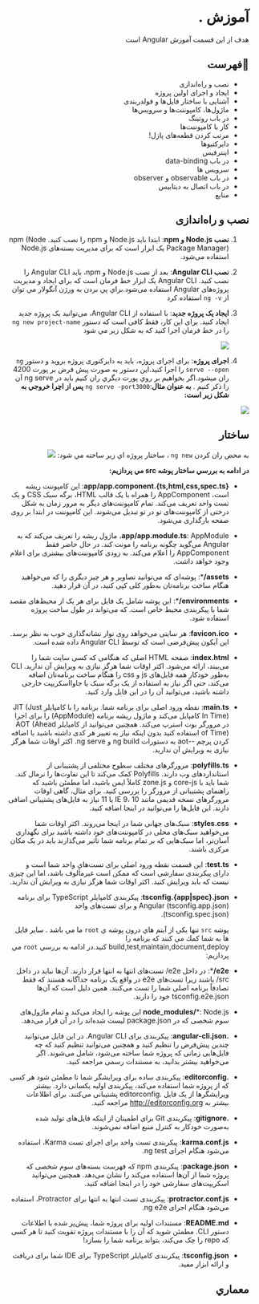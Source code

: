 <div dir="rtl">

# آموزش .
هدف از اين قسمت آموزش Angular است
## 📝فهرست
  - نصب و راه‌اندازی
  - ایجاد و اجرای اولین پروژه
  - آشنایی با ساختار فایل‌ها و فولدربندی
  - ماژول‌ها، کامپوننت‌ها و سرویس‌ها
  - در باب روتینگ
  - کار با کامپوننت‌ها
  - مرتب کردن قطعه‌های پازل!
  - دایرکتیوها
  - اینترفیس
  - در باب data-binding
  - سرویس ها
  - در باب observable و observer
  - در باب اتصال به دیتابیس
  - منابع

## نصب و راه‌اندازی

1. **نصب Node.js و npm**: ابتدا باید Node.js و npm را نصب کنید. npm (Node Package Manager) یک ابزار است که برای مدیریت بسته‌های Node.js استفاده می‌شود.
2. **نصب Angular CLI**: بعد از نصب Node.js و npm، باید Angular CLI را نصب کنید. Angular CLI یک ابزار خط فرمان است که برای ایجاد و مدیریت پروژه‌های Angular استفاده می‌شود.براي پي بردن به ورژن آنگولار مي توان از `ng -v` استفاده كرد
4. **ایجاد یک پروژه جدید**: با استفاده از Angular CLI، می‌توانید یک پروژه جدید ایجاد کنید. برای این کار، فقط کافی است که دستور `ng new project-name` را در خط فرمان اجرا کنید كه به شكل زير مي شود
   
   <img src="./create_project.jpg"/>
   
5. **اجرای پروژه**: برای اجرای پروژه، باید به دایرکتوری پروژه بروید و دستور `ng serve --open` را اجرا کنید.اين دستور به صورت پيش فرض بر پورت 4200 ران ميشود.اگر بخواهيم بر روي پورت ديگري ران كنيم بايد در ng serve آن را ذكر كنيم . **به عنوان مثال**:`ng serve -port3000` 
**پس از اچرا خروجي به شكل زير است:**
<img src="./output.jpg"/>

 ## ساختار
 به محض ران كردن `ng new` ، ساختار پروژه اي زير ساخته مي شود:
<img src="./overview.jpg"/>


**در ادامه به بررسي ساختار پوشه src مي پردازيم:**
- **app/app.component.{ts,html,css,spec.ts}**: این کامپوننت ریشه است، AppComponent را همراه با یک قالب HTML، برگه سبک CSS و یک تست واحد تعریف می‌کند. تمام کامپوننت‌های دیگر به مرور زمان به شکل درختی از کامپوننت‌های تو در تو تبدیل می‌شوند. این کامپوننت در ابتدا بر روی صفحه بارگذاری می‌شود.
- **app/app.module.ts**: AppModule، ماژول ریشه را تعریف می‌کند که به Angular می‌گوید چگونه برنامه را مونت کند. در حال حاضر فقط AppComponent را اعلام می‌کند. به زودی کامپوننت‌های بیشتری برای اعلام وجود خواهد داشت.
- **assets/***: پوشه‌ای که می‌توانید تصاویر و هر چیز دیگری را که می‌خواهید هنگام ساخت برنامه‌تان به‌طور کلی کپی کنید، در آن قرار دهید.
- **environments/***: این پوشه شامل یک فایل برای هر یک از محیط‌های مقصد شما با پیکربندی محیط خاص است. که می‌تواند در طول ساخت پروژه استفاده شود.
- **favicon.ico**: هر سایتی می‌خواهد روی نوار نشانه‌گذاری خوب به نظر برسد. این آیکون پیش‌فرضی است که توسط Angular CLI داده شده است.
- **index.html**: صفحه HTML اصلی که هنگامی که کسی سایت شما را می‌بیند، ارائه می‌شود. اکثر اوقات شما هرگز نیازی به ویرایش آن ندارید. CLI به‌طور خودکار همه فایل‌های js و css را هنگام ساخت برنامه‌تان اضافه می‌کند، حتی اگر نیاز به استفاده از یک برگه سبک یا جاوااسکریپت خارجی داشته باشید، می‌توانید آن را در این فایل وارد کنید.
- **main.ts**: نقطه ورود اصلی برای برنامه شما. برنامه را با کامپایلر JIT (Just In Time) کامپایل می‌کند و ماژول ریشه برنامه (AppModule) را برای اجرا در مرورگر بوت استرپ می‌کند. همچنین می‌توانید از کامپایلر AOT (Ahead of Time) استفاده کنید بدون اینکه نیاز به تغییر هر کدی داشته باشید با اضافه کردن پرچم --aot به دستورات ng build و ng serve. اکثر اوقات شما هرگز نیازی به ویرایش آن ندارید.
- **polyfills.ts**: مرورگرهای مختلف سطوح مختلفی از پشتیبانی از استانداردهای وب دارند. Polyfills کمک می‌کند تا این تفاوت‌ها را نرمال کند. شما باید با core-js و zone.js کاملاً ایمن باشید، اما مطمئن باشید که راهنمای پشتیبانی از مرورگر را بررسی کنید.
برای مثال، گاهی اوقات مرورگرهای نسخه قدیمی مانند IE 9، 10 یا 11 نیاز به فایل‌های پشتیبانی اضافی دارند. این فایل‌ها را می‌توانید در اینجا اضافه کنید.
- **styles.css**: سبک‌های جهانی شما در اینجا می‌روند. اکثر اوقات شما می‌خواهید سبک‌های محلی در کامپوننت‌های خود داشته باشید برای نگهداری آسان‌تر، اما سبک‌هایی که بر تمام برنامه شما تأثیر می‌گذارند باید در یک مکان مرکزی باشند.
- **test.ts**: این قسمت نقطه ورود اصلی برای تست‌های واحد شما است و دارای پیکربندی سفارشی است که ممکن است غیرمألوف باشد، اما این چیزی نیست که باید ویرایش کنید. اکثر اوقات شما هرگز نیازی به ویرایش آن ندارید.
- **tsconfig.{app|spec}.json**: پیکربندی کامپایلر TypeScript برای برنامه Angular (tsconfig.app.json) و برای تست‌های واحد (tsconfig.spec.json).

  پوشه ‌`src` تنها يكي از آيتم هاي درون پوشه ي `root` ما مي باشد . ساير فايل ها به شما كمك مي كنند كه برنامه را build,test,maintain,document,deploy كنيد.در ادامه به بررسي `root` مي پردازيم:

- **e2e/***: در داخل e2e/ تست‌های انتها به انتها قرار دارند. آن‌ها نباید در داخل src/ باشند زیرا تست‌های e2e در واقع یک برنامه جداگانه هستند که فقط تصادفاً برنامه اصلی شما را تست می‌کنند. همین دلیل است که آن‌ها tsconfig.e2e.json خود را دارند.
- **node_modules/***: Node.js این پوشه را ایجاد می‌کند و تمام ماژول‌های سوم شخصی که در package.json لیست شده‌اند را در آن قرار می‌دهد.
- **.angular-cli.json**: پیکربندی برای Angular CLI. در این فایل می‌توانید چندین پیش‌فرض را تنظیم کنید و همچنین می‌توانید تنظیم کنید که چه فایل‌هایی زمانی که پروژه شما ساخته می‌شود، شامل می‌شوند. اگر می‌خواهید بیشتر بدانید، به مستندات رسمی مراجعه کنید.
- **.editorconfig**: پیکربندی ساده برای ویرایشگر شما تا مطمئن شود هر کسی که از پروژه شما استفاده می‌کند، پیکربندی اولیه یکسانی دارد. بیشتر ویرایشگرها از یک فایل .editorconfig پشتیبانی می‌کنند. برای اطلاعات بیشتر به http://editorconfig.org مراجعه کنید.
- **.gitignore**: پیکربندی Git برای اطمینان از اینکه فایل‌های تولید شده به‌صورت خودکار به کنترل منبع اضافه نمی‌شوند.
- **karma.conf.js**: پیکربندی تست واحد برای اجرای تست Karma، استفاده می‌شود هنگام اجرای ng test.
- **package.json**: پیکربندی npm که فهرست بسته‌های سوم شخصی که پروژه شما از آن‌ها استفاده می‌کند را نشان می‌دهد. همچنین می‌توانید اسکریپت‌های سفارشی خود را در اینجا اضافه کنید.
- **protractor.conf.js**: پیکربندی تست انتها به انتها برای Protractor، استفاده می‌شود هنگام اجرای ng e2e.
- **README.md**: مستندات اولیه برای پروژه شما، پیش‌پر شده با اطلاعات دستور CLI. مطمئن شوید که آن را با مستندات پروژه تقویت کنید تا هر کسی که repo را چک می‌کند، بتواند برنامه شما را بسازد!
- **tsconfig.json**: پیکربندی کامپایلر TypeScript برای IDE شما برای دریافت و ارائه ابزار مفید.

## معماري

  
</div>
